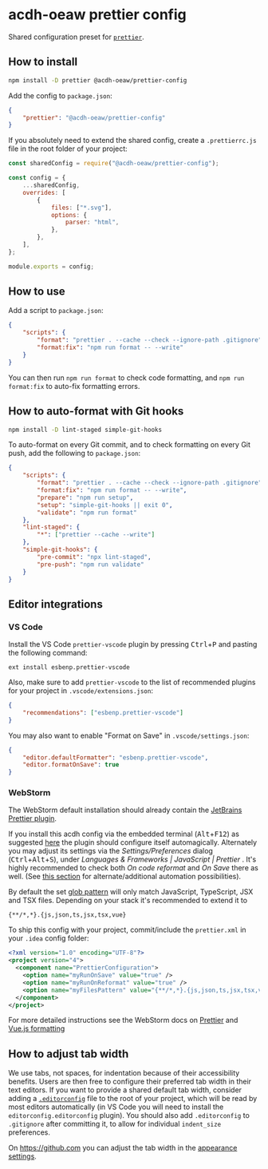 # acdh-oeaw prettier config

Shared configuration preset for [`prettier`](https://prettier.io/).

## How to install

```bash
npm install -D prettier @acdh-oeaw/prettier-config
```

Add the config to `package.json`:

```json
{
	"prettier": "@acdh-oeaw/prettier-config"
}
```

If you absolutely need to extend the shared config, create a `.prettierrc.js` file in the root
folder of your project:

```js
const sharedConfig = require("@acdh-oeaw/prettier-config");

const config = {
	...sharedConfig,
	overrides: [
		{
			files: ["*.svg"],
			options: {
				parser: "html",
			},
		},
	],
};

module.exports = config;
```

## How to use

Add a script to `package.json`:

```json
{
	"scripts": {
		"format": "prettier . --cache --check --ignore-path .gitignore",
		"format:fix": "npm run format -- --write"
	}
}
```

You can then run `npm run format` to check code formatting, and `npm run format:fix` to auto-fix
formatting errors.

## How to auto-format with Git hooks

```bash
npm install -D lint-staged simple-git-hooks
```

To auto-format on every Git commit, and to check formatting on every Git push, add the following to
`package.json`:

```json
{
	"scripts": {
		"format": "prettier . --cache --check --ignore-path .gitignore",
		"format:fix": "npm run format -- --write",
		"prepare": "npm run setup",
		"setup": "simple-git-hooks || exit 0",
		"validate": "npm run format"
	},
	"lint-staged": {
		"*": ["prettier --cache --write"]
	},
	"simple-git-hooks": {
		"pre-commit": "npx lint-staged",
		"pre-push": "npm run validate"
	}
}
```

## Editor integrations

### VS Code

Install the VS Code `prettier-vscode` plugin by pressing <kbd>Ctrl</kbd>+<kbd>P</kbd> and pasting
the following command:

```
ext install esbenp.prettier-vscode
```

Also, make sure to add `prettier-vscode` to the list of recommended plugins for your project in
`.vscode/extensions.json`:

```json
{
	"recommendations": ["esbenp.prettier-vscode"]
}
```

You may also want to enable "Format on Save" in `.vscode/settings.json`:

```json
{
	"editor.defaultFormatter": "esbenp.prettier-vscode",
	"editor.formatOnSave": true
}
```

### WebStorm

The WebStorm default installation should already contain the [JetBrains Prettier plugin](https://plugins.jetbrains.com/plugin/10456-prettier).

If you install this acdh config via the embedded terminal (<kbd>Alt</kbd>+<kbd>F12</kbd>) as suggested [here](#how-to-install) the plugin should configure itself automagically. Alternately you may adjust its settings via the *Settings/Preferences* dialog (<kbd>Ctrl</kbd>+<kbd>Alt</kbd>+<kbd>S</kbd>), under *Languages & Frameworks | JavaScript | Prettier* . It's  highly recommended to check both *On code reformat* and *On Save* there as well. (See [this section](#how-to-auto-format-with-git-hooks) for alternate/additional automation possibilities).

By default the set [glob pattern](https://github.com/isaacs/node-glob#glob-primer) will only match JavaScript, TypeScript, JSX and TSX files. Depending on your stack it's recommended to extend it to

```glob
{**/*,*}.{js,json,ts,jsx,tsx,vue}
```
To ship this config with your project, commit/include the `prettier.xml` in your `.idea` config folder:

```xml
<?xml version="1.0" encoding="UTF-8"?>
<project version="4">
  <component name="PrettierConfiguration">
    <option name="myRunOnSave" value="true" />
    <option name="myRunOnReformat" value="true" />
    <option name="myFilesPattern" value="{**/*,*}.{js,json,ts,jsx,tsx,vue}" />
  </component>
</project>
```

For more detailed instructions see the WebStorm docs on [Prettier](https://www.jetbrains.com/help/webstorm/prettier.html) and [Vue.js formatting](https://www.jetbrains.com/help/webstorm/vue-js.html#ws_vue_formatting)

## How to adjust tab width

We use tabs, not spaces, for indentation because of their accessibility benefits. Users are then
free to configure their preferred tab width in their text editors. If you want to provide a shared
default tab width, consider adding a [`.editorconfig`](https://editorconfig.org/) file to the root
of your project, which will be read by most editors automatically (in VS Code you will need to
install the `editorconfig.editorconfig` plugin). You should also add `.editorconfig` to `.gitignore`
after committing it, to allow for individual `indent_size` preferences.

On <https://github.com> you can adjust the tab width in the
[appearance settings](https://github.com/settings/appearance#tab-size-heading).
